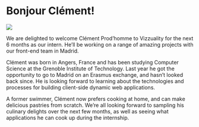 <!--
slug: bonjour-clement
date: Fri Mar 13 2015 13:15:32 GMT+0000 (GMT)
tags: 
title: Bonjour Clément!
id: 113509123426
link: http://blog.vizzuality.com/post/113509123426/bonjour-clement
raw: {"blog_name":"vizzuality","id":113509123426,"post_url":"http://blog.vizzuality.com/post/113509123426/bonjour-clement","slug":"bonjour-clement","type":"text","date":"2015-03-13 13:15:32 GMT","timestamp":1426252532,"state":"published","format":"html","reblog_key":"YndHbj3R","tags":[],"short_url":"http://tmblr.co/ZQVgQy1fjgyLY","highlighted":[],"note_count":0,"title":"Bonjour Clément!","body":"<figure data-orig-height=\"720\" data-orig-width=\"1080\"><img src=\"https://31.media.tumblr.com/315576c177f541a08778f6178d163537/tumblr_inline_nl5j7yE0Fn1tn8nre.jpg\" data-orig-height=\"720\" data-orig-width=\"1080\"/></figure><p>We are delighted to welcome Clément Prod’homme to Vizzuality for the next 6 months as our intern. He’ll be working on a range of amazing projects with our front-end team in Madrid. </p><p>Clément was born in Angers, France and has been studying Computer Science at the Grenoble Institute of Technology. Last year he got the opportunity to go to Madrid on an Erasmus exchange, and hasn’t looked back since. He is looking forward to learning about the technologies and processes for building client-side dynamic web applications. </p><p>A former swimmer, Clément now prefers cooking at home, and can make delicious pastries from scratch. We’re all looking forward to sampling his culinary delights over the next few months, as well as seeing what applications he can cook up during the internship. </p>\n\n<meta name=\"twitter:card\" content=\"summary_large_image\"><meta name=\"twitter:site\" content=\"@Vizzuality\"><meta name=\"twitter:title\" content=\"Bonjour Clément!\"><meta name=\"twitter:description\" content=\"Meet Vizzuality's latest recruit, Clément Prod’homme.\"><meta name=\"twitter:image:src\" content=\"https://31.media.tumblr.com/315576c177f541a08778f6178d163537/tumblr_inline_nl5j7yE0Fn1tn8nre.jpg\">","reblog":{"tree_html":"","comment":"<figure data-orig-height=\"720\" data-orig-width=\"1080\"><img src=\"https://31.media.tumblr.com/315576c177f541a08778f6178d163537/tumblr_inline_nl5j7yE0Fn1tn8nre.jpg\" data-orig-height=\"720\" data-orig-width=\"1080\"></figure><p>We are delighted to welcome Cl&eacute;ment Prod&rsquo;homme to Vizzuality for the next 6 months as our intern. He&rsquo;ll be working on a range of amazing projects with our front-end team in Madrid. </p><p>Cl&eacute;ment was born in Angers, France and has been studying Computer Science at the Grenoble Institute of Technology. Last year he got the opportunity to go to Madrid on an Erasmus exchange, and hasn&rsquo;t looked back since. He is looking forward to learning about the technologies and processes for building client-side dynamic web applications. </p><p>A former swimmer, Cl&eacute;ment now prefers cooking at home, and can make delicious pastries from scratch. We&rsquo;re all looking forward to sampling his culinary delights over the next few months, as well as seeing what applications he can cook up during the internship. </p>\n\n<meta name=\"twitter:card\" content=\"summary_large_image\"><meta name=\"twitter:site\" content=\"@Vizzuality\"><meta name=\"twitter:title\" content=\"Bonjour Cl&eacute;ment!\"><meta name=\"twitter:description\" content=\"Meet Vizzuality's latest recruit, Cl&eacute;ment Prod&rsquo;homme.\"><meta name=\"twitter:image:src\" content=\"https://31.media.tumblr.com/315576c177f541a08778f6178d163537/tumblr_inline_nl5j7yE0Fn1tn8nre.jpg\">"},"trail":[{"blog":{"name":"vizzuality","theme":{"avatar_shape":"square","background_color":"#FAFAFA","body_font":"Helvetica Neue","header_bounds":"","header_image":"http://assets.tumblr.com/images/default_header/optica_pattern_09.png?_v=abe6f565397f54e880c2b76e6fc2022e","header_image_focused":"http://assets.tumblr.com/images/default_header/optica_pattern_09_focused_v3.png?_v=abe6f565397f54e880c2b76e6fc2022e","header_image_scaled":"http://assets.tumblr.com/images/default_header/optica_pattern_09_focused_v3.png?_v=abe6f565397f54e880c2b76e6fc2022e","header_stretch":true,"link_color":"#529ECC","show_avatar":true,"show_description":true,"show_header_image":true,"show_title":true,"title_color":"#444444","title_font":"Gibson","title_font_weight":"bold"}},"post":{"id":"113509123426"},"content":"<figure data-orig-height=\"720\" data-orig-width=\"1080\"><img src=\"https://31.media.tumblr.com/315576c177f541a08778f6178d163537/tumblr_inline_nl5j7yE0Fn1tn8nre.jpg\" data-orig-height=\"720\" data-orig-width=\"1080\"></figure><p>We are delighted to welcome Clément Prod’homme to Vizzuality for the next 6 months as our intern. He’ll be working on a range of amazing projects with our front-end team in Madrid. </p><p>Clément was born in Angers, France and has been studying Computer Science at the Grenoble Institute of Technology. Last year he got the opportunity to go to Madrid on an Erasmus exchange, and hasn’t looked back since. He is looking forward to learning about the technologies and processes for building client-side dynamic web applications. </p><p>A former swimmer, Clément now prefers cooking at home, and can make delicious pastries from scratch. We’re all looking forward to sampling his culinary delights over the next few months, as well as seeing what applications he can cook up during the internship. </p>\n\n<meta name=\"twitter:card\" content=\"summary_large_image\"><meta name=\"twitter:site\" content=\"@Vizzuality\"><meta name=\"twitter:title\" content=\"Bonjour Clément!\"><meta name=\"twitter:description\" content=\"Meet Vizzuality's latest recruit, Clément Prod’homme.\"><meta name=\"twitter:image:src\" content=\"https://31.media.tumblr.com/315576c177f541a08778f6178d163537/tumblr_inline_nl5j7yE0Fn1tn8nre.jpg\">","content_raw":"<figure data-orig-height=\"720\" data-orig-width=\"1080\"><img src=\"https://31.media.tumblr.com/315576c177f541a08778f6178d163537/tumblr_inline_nl5j7yE0Fn1tn8nre.jpg\" data-orig-height=\"720\" data-orig-width=\"1080\"></figure><p>We are delighted to welcome Cl&eacute;ment Prod&rsquo;homme to Vizzuality for the next 6 months as our intern. He&rsquo;ll be working on a range of amazing projects with our front-end team in Madrid. </p><p>Cl&eacute;ment was born in Angers, France and has been studying Computer Science at the Grenoble Institute of Technology. Last year he got the opportunity to go to Madrid on an Erasmus exchange, and hasn&rsquo;t looked back since. He is looking forward to learning about the technologies and processes for building client-side dynamic web applications. </p><p>A former swimmer, Cl&eacute;ment now prefers cooking at home, and can make delicious pastries from scratch. We&rsquo;re all looking forward to sampling his culinary delights over the next few months, as well as seeing what applications he can cook up during the internship. </p>\n\n<meta name=\"twitter:card\" content=\"summary_large_image\"><meta name=\"twitter:site\" content=\"@Vizzuality\"><meta name=\"twitter:title\" content=\"Bonjour Cl&eacute;ment!\"><meta name=\"twitter:description\" content=\"Meet Vizzuality's latest recruit, Cl&eacute;ment Prod&rsquo;homme.\"><meta name=\"twitter:image:src\" content=\"https://31.media.tumblr.com/315576c177f541a08778f6178d163537/tumblr_inline_nl5j7yE0Fn1tn8nre.jpg\">","is_current_item":true,"is_root_item":true}]}
publish: 2015-03-013
-->


Bonjour Clément!
================

![](https://31.media.tumblr.com/315576c177f541a08778f6178d163537/tumblr_inline_nl5j7yE0Fn1tn8nre.jpg)

We are delighted to welcome Clément Prod’homme to Vizzuality for the
next 6 months as our intern. He’ll be working on a range of amazing
projects with our front-end team in Madrid.

Clément was born in Angers, France and has been studying Computer
Science at the Grenoble Institute of Technology. Last year he got the
opportunity to go to Madrid on an Erasmus exchange, and hasn’t looked
back since. He is looking forward to learning about the technologies and
processes for building client-side dynamic web applications.

A former swimmer, Clément now prefers cooking at home, and can make
delicious pastries from scratch. We’re all looking forward to sampling
his culinary delights over the next few months, as well as seeing what
applications he can cook up during the internship.

